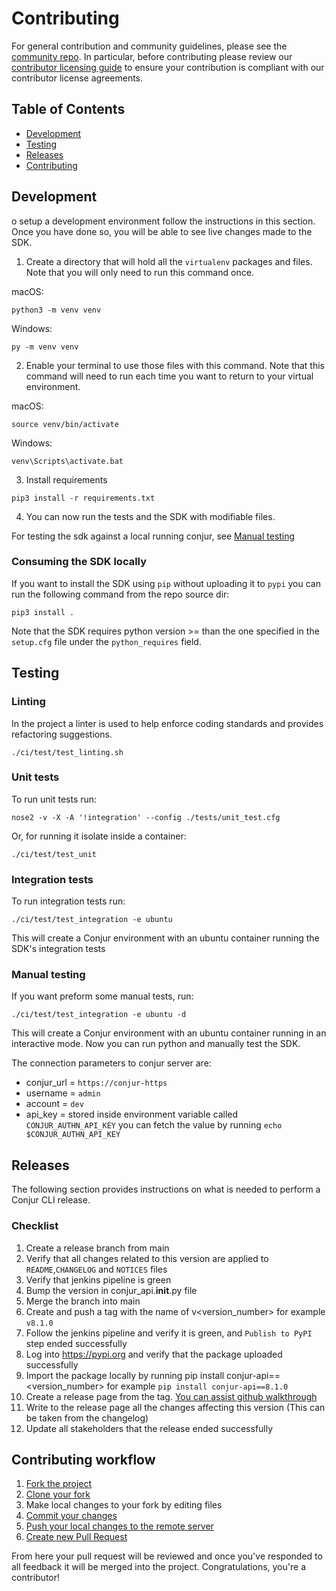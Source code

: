 # Contributing

For general contribution and community guidelines, please see the [community repo](https://github.com/cyberark/community).
In particular, before contributing please review our [contributor licensing guide](https://github.com/cyberark/community/blob/main/CONTRIBUTING.md#when-the-repo-does-not-include-the-cla)
to ensure your contribution is compliant with our contributor license agreements.


## Table of Contents

- [Development](#development)
- [Testing](#testing)
- [Releases](#releases)
- [Contributing](#contributing-workflow)

## Development

o setup a development environment follow the instructions in this section. Once you have done so, you will
        be able to see live changes made to the SDK.

1. Create a directory that will hold all the `virtualenv` packages and files. Note that you will only need to
        run this command once.

macOS:

```
python3 -m venv venv
```

Windows:

```
py -m venv venv
```

2. Enable your terminal to use those files with this command. Note that this command will need to run each
time you want to return to your virtual environment.

macOS:

```
source venv/bin/activate
```

Windows:

```
venv\Scripts\activate.bat
```

3. Install requirements

```
pip3 install -r requirements.txt
```

4. You can now run the tests and the SDK with modifiable files.

For testing the sdk against a local running conjur, see [Manual testing](#manual-testing)

### Consuming the SDK locally

If you want to install the SDK using `pip` without uploading it to `pypi` you can run the following command from the
repo source dir:

`pip3 install .`

Note that the SDK requires python version >= than the one specified in the `setup.cfg` file under the `python_requires`
field.

## Testing

### Linting

In the project a linter is used to help enforce coding standards and provides refactoring suggestions.

```
./ci/test/test_linting.sh
```

### Unit tests

To run unit tests run:

```
nose2 -v -X -A '!integration' --config ./tests/unit_test.cfg
```

Or, for running it isolate inside a container:

```
./ci/test/test_unit
```

### Integration tests

To run integration tests run:

```
./ci/test/test_integration -e ubuntu
```
This will create a Conjur environment with an ubuntu container running the SDK's integration tests

### Manual testing

If you want preform some manual tests, run:
```
./ci/test/test_integration -e ubuntu -d
```
This will create a Conjur environment with an ubuntu container running in an interactive mode.
Now you can run python and manually test the SDK.

The connection parameters to conjur server are:
- conjur_url = `https://conjur-https`
- username = `admin`
- account = `dev`
- api_key = stored inside environment variable called `CONJUR_AUTHN_API_KEY` you can fetch the value by running 
  `echo $CONJUR_AUTHN_API_KEY`

## Releases

The following section provides instructions on what is needed to perform a Conjur CLI release.

### Checklist

1. Create a release branch from main
2. Verify that all changes related to this version are applied to `README`,`CHANGELOG` and `NOTICES` files
3. Verify that jenkins pipeline is green
4. Bump the version in conjur_api.__init__.py file
5. Merge the branch into main
6. Create and push a tag with the name of v<version_number> for example `v8.1.0`
7. Follow the jenkins pipeline and verify it is green, and `Publish to PyPI` step ended successfully
8. Log into https://pypi.org and verify that the package uploaded successfully
9. Import the package locally by running pip install conjur-api==<version_number> for example 
   `pip install conjur-api==8.1.0`
10. Create a release page from the tag.
    [You can assist github walkthrough](https://docs.github.com/en/repositories/releasing-projects-on-github/managing-releases-in-a-repository)
11. Write to the release page all the changes affecting this version (This can be taken from the changelog)
12. Update all stakeholders that the release ended successfully

## Contributing workflow

1. [Fork the project](https://help.github.com/en/github/getting-started-with-github/fork-a-repo)
2. [Clone your fork](https://help.github.com/en/github/creating-cloning-and-archiving-repositories/cloning-a-repository)
3. Make local changes to your fork by editing files
3. [Commit your changes](https://help.github.com/en/github/managing-files-in-a-repository/adding-a-file-to-a-repository-using-the-command-line)
4. [Push your local changes to the remote server](https://help.github.com/en/github/using-git/pushing-commits-to-a-remote-repository)
5. [Create new Pull Request](https://help.github.com/en/github/collaborating-with-issues-and-pull-requests/creating-a-pull-request-from-a-fork)

From here your pull request will be reviewed and once you've responded to all feedback it will be merged into the
project. Congratulations, you're a contributor!
